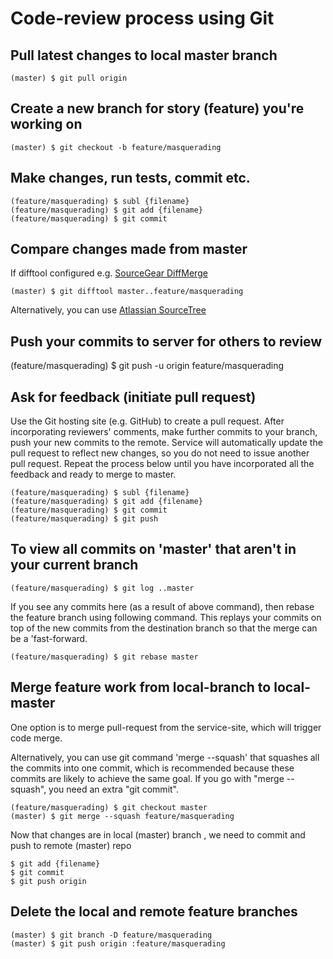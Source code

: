 # Code-review process using Git

## Pull latest changes to local master branch
    (master) $ git pull origin

## Create a new branch for story (feature) you're working on
    (master) $ git checkout -b feature/masquerading

## Make changes, run tests, commit etc.
    (feature/masquerading) $ subl {filename}
    (feature/masquerading) $ git add {filename}
    (feature/masquerading) $ git commit

## Compare changes made from master
If difftool configured e.g. [SourceGear DiffMerge](https://sourcegear.com/diffmerge)

    (master) $ git difftool master..feature/masquerading

Alternatively, you can use [Atlassian SourceTree](https://www.atlassian.com/software/sourcetree)

## Push your commits to server for others to review
(feature/masquerading) $ git push -u origin feature/masquerading

## Ask for feedback (initiate pull request)
Use the Git hosting site (e.g. GitHub) to create a pull request. After incorporating reviewers' 
comments, make further commits to your branch, push your new commits to the remote. Service will 
automatically update the pull request to reflect new changes, so you do not need to issue another 
pull request. Repeat the process below until you have incorporated all the feedback and ready to
merge to master.

    (feature/masquerading) $ subl {filename}
    (feature/masquerading) $ git add {filename}
    (feature/masquerading) $ git commit
    (feature/masquerading) $ git push

## To view all commits on 'master' that aren't in your current branch
    (feature/masquerading) $ git log ..master

If you see any commits here (as a result of above command), then rebase the feature branch using following command.
This replays your commits on top of the new commits from the destination branch so that the merge can be a 'fast-forward.

    (feature/masquerading) $ git rebase master

## Merge feature work from local-branch to local-master 
One option is to merge pull-request from the service-site, which will trigger code merge. 

Alternatively, you can use git command 'merge --squash' that squashes all the commits into one commit, which is 
recommended because these commits are likely to achieve the same goal. If you go with "merge --squash", you need 
an extra "git commit".

    (feature/masquerading) $ git checkout master
    (master) $ git merge --squash feature/masquerading

Now that changes are in local (master) branch , we need to commit and push to remote (master) repo

    $ git add {filename}
    $ git commit
    $ git push origin

## Delete the local and remote feature branches

    (master) $ git branch -D feature/masquerading
    (master) $ git push origin :feature/masquerading
